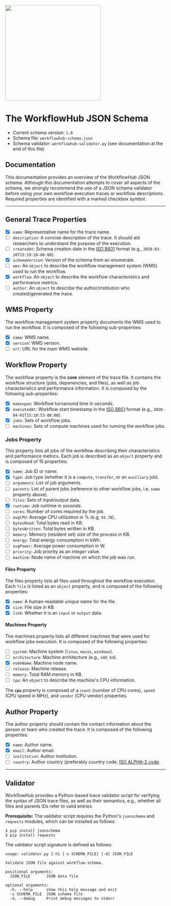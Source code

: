 <a href="https://workflowhub.org" target="_blank"><img src="https://workflowhub.org/assets/images/logo-horizontal.png" width="300" /></a>

# The WorkflowHub JSON Schema

- Current schema version: `1.0`
- Schema file: `workflowhub-schema.json`
- Schema validator: `workflowhub-validator.py` (see documentation at the end of this file)

## Documentation

This documentation provides an overview of the WorkflowHub JSON schema. Although this documentation attempts to cover all aspects of the schema, we strongly recommend the use of a JSON schema validator before using your own workflow execution traces or workflow descriptions. Required properties are identified with a marked checkbox symbol.

---

## General Trace Properties

- [x] `name`: Representative name for the trace name.
- [ ] `description`: A concise description of the trace. It should aid researchers to understand the purpose of the execution.
- [ ] `createdAt`: Schema creation date in the [ISO 8601](http://en.wikipedia.org/wiki/ISO_8601) format (e.g., `2020-03-20T15:19:28-08:00`).
- [x] `schemaVersion`: Version of the schema from an enumerate.
- [ ] `wms`: An `object` to describe the workflow management system (WMS) used to run the workflow.
- [x] `workflow`: An `object` to describe the workflow characteristics and performance metrics.
- [ ] `author`: An `object` to describe the author/institution who created/generated the trace.

## WMS Property

The workflow management system property documents the WMS used to run the workflow. It is composed of the following sub-properties:

- [x] `name`: WMS name.
- [x] `version`: WMS version.
- [ ] `url`: URL for the main WMS website.

## Workflow Property

The workflow property is the **core** element of the trace file. It contains the workflow structure (jobs, depenencies, and files), as well as job characteristics and performance information. It is composed by the following sub-properties:

- [x] `makespan`: Workflow turnaround time in _seconds_.
- [x] `executedAt`: Workflow start timestamp in the [ISO 8601](http://en.wikipedia.org/wiki/ISO_8601) format (e.g., `2020-04-01T15:10:53-08:00`).
- [x] `jobs`: Sets of workflow jobs.
- [ ] `machines`: Sets of compute machines used for running the workflow jobs.

### Jobs Property

This property lists all jobs of the workflow describing their characteristics and performance metrics. Each job is described as an `object` property and is composed of 15 properties:

- [x] `name`: Job ID or name.
- [x] `type`: Job type (whether it is a `compute`, `transfer`, or an `auxiliary` job).
- [ ] `arguments`: List of job arguments.
- [ ] `parents`: List of parent jobs (reference to other workflow jobs, i.e. `name` property above).
- [ ] `files`: Sets of input/output data.
- [x] `runtime`: Job runtime in _seconds_.
- [ ] `cores`: Number of cores required by the job.
- [ ] `avgCPU`: Average CPU utilization in % (e.g, `93.78`).
- [ ] `bytesRead`: Total bytes read in KB.
- [ ] `bytesWritten`: Total bytes written in KB.
- [ ] `memory`: Memory (resident set) size of the process in KB.
- [ ] `energy`: Total energy consumption in kWh.
- [ ] `avgPower`: Average power consumption in W.
- [ ] `priority`: Job priority as an _integer_ value.
- [ ] `machine`: Node name of machine on which the job was run.

#### Files Property

The files property lists all files used throughout the workflow execution. Each `file` is listed as an `object` property, and is composed of the following properties:

- [x] `name`: A human-readable _unique_ name for the file.
- [x] `size`: File size in KB.
- [x] `link`: Whether it is an `input` or `output` data.

#### Machines Property

The machines property lists all different machines that were used for workflow jobs execution. It is composed of the following properties:

- [ ] `system`: Machine system (`linux`, `macos`, `windows`).
- [ ] `architecture`: Machine architecture (e.g., `x86_64`).
- [x] `nodeName`: Machine node name.
- [ ] `release`: Machine release.
- [ ] `memory`: Total RAM memory in KB.
- [ ] `cpu`: An `object` to describe the machine's CPU information.

The **`cpu`** property is composed of a `count` (number of CPU cores), `speed` (CPU speed in MHz), and `vendor` (CPU vendor) properties.

## Author Property

The author property should contain the contact information about the person or team who created the trace. It is composed of the following properties:

- [x] `name`: Author name.
- [x] `email`: Author email.
- [ ] `institution`: Author institution.
- [ ] `country`: Author country (preferably country code, [ISO ALPHA-2 code](https://en.wikipedia.org/wiki/ISO_3166-1_alpha-2).

---

## Validator

WorkflowHub provides a Python-based trace validator script for verifying the
syntax of JSON trace files, as well as their semantics, e.g., whether all files
and parents IDs refer to valid entries.

**Prerequisite:** The validator script requires the Python's `jsonschema` and
`requests` modules, which can be installed as follows:

```
$ pip install jsonschema
$ pip install requests
```

The validator script signature is defined as follows:

```
usage: validator.py [-h] [-s SCHEMA_FILE] [-d] JSON_FILE

Validate JSON file against workflow-schema.

positional arguments:
  JSON_FILE       JSON data file

optional arguments:
  -h, --help      show this help message and exit
  -s SCHEMA_FILE  JSON schema file
  -d, --debug     Print debug messages to stderr
```
